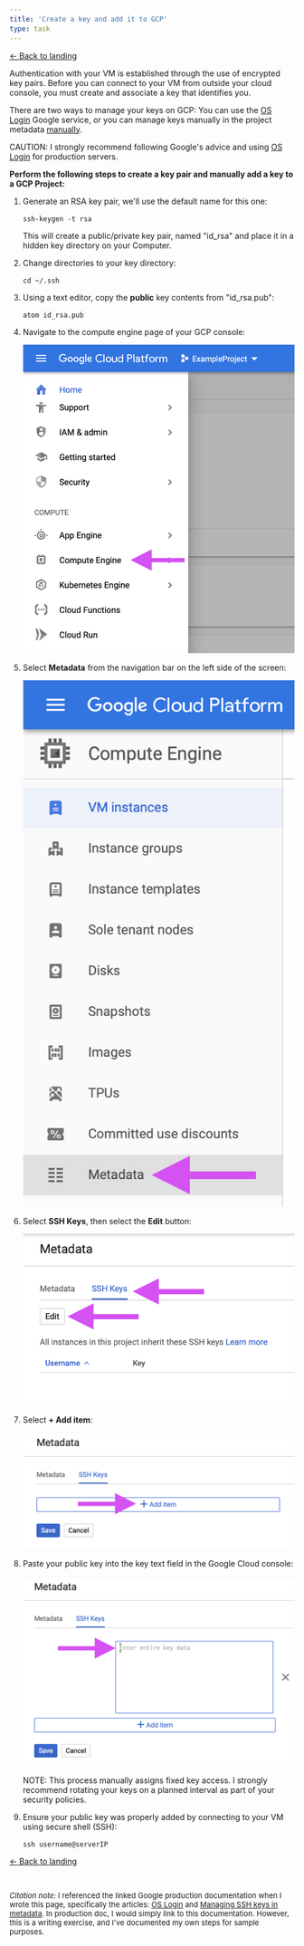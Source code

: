 ```yaml
---
title: 'Create a key and add it to GCP'
type: task
---
```


[← Back to landing](/writing-samples/create-a-statamic-web-server-on-google-cloud-platform)

<!-- Web servers and GCP Compute Instances are networked at the IP level. This means that when you create a VM, it will be assigned an internal IP address, as well as a temporary public IP address. You can use the public IP address to connect to it  -->

<!-- Access to your VM is secured using something called the **AAA** network model. The **AAA** network model breaks down as:

* Authentication
* Authorization
* Accounting -->

Authentication with your VM is established through the use of encrypted key pairs. Before you can connect to your VM from outside your cloud console, you must create and associate a key that identifies you.

There are two ways to manage your keys on GCP: You can use the [OS Login](https://cloud.google.com/compute/docs/oslogin/) Google service, or you can manage keys manually in the project metadata [manually](https://cloud.google.com/compute/docs/instances/adding-removing-ssh-keys).

<div class="note">
CAUTION: I strongly recommend following Google's advice and using <a href="https://cloud.google.com/compute/docs/oslogin/">OS Login</a> for production servers.
</div>

**Perform the following steps to create a key pair and manually add a key to a GCP Project:**

1. Generate an RSA key pair, we'll use the default name for this one:

    ```
    ssh-keygen -t rsa
    ```

    This will create a public/private key pair, named "id_rsa" and place it in a hidden key directory on your Computer.

2. Change directories to your key directory:

    ```
    cd ~/.ssh
    ```

3. Using a text editor, copy the **public** key contents from "id_rsa.pub":

    ```
    atom id_rsa.pub
    ```

3. Navigate to the compute engine page of your GCP console:

    ![](/assets/img/gcpComputeEngine.png)

4. Select **Metadata** from the navigation bar on the left side of the screen:

    ![](/assets/img/gcpMetadata.png)

5. Select **SSH Keys**, then select the **Edit** button:

    <img class="imgOverrideSmall" src="/assets/img/gcpSshEdit.png"/>

7. Select **+ Add item**:

    <img class="imgOverrideSmall" src="/assets/img/gcpAddItem.png"/>

8. Paste your public key into the key text field in the Google Cloud console:

    <img class="imgOverrideSmall" src="/assets/img/gcpPaste.png"/>

    <div class="note">
    <p>NOTE: This process manually assigns fixed key access. I strongly recommend rotating your keys on a planned interval as part of your security policies. </p>
    </div>

9. Ensure your public key was properly added by connecting to your VM using secure shell (SSH):

    ```
    ssh username@serverIP
    ```

[← Back to landing](/writing-samples/create-a-statamic-web-server-on-google-cloud-platform)

<br/>
<p style="font-size: small;"><i>Citation note:</i> I referenced the linked Google production documentation when I wrote this page, specifically the articles: <a href="https://cloud.google.com/compute/docs/oslogin/">OS Login</a> and <a href="https://cloud.google.com/compute/docs/instances/adding-removing-ssh-keys">Managing SSH keys in metadata</a>. In production doc, I would simply link to this documentation. However, this is a writing exercise, and I've documented my own steps for sample purposes.</p>
